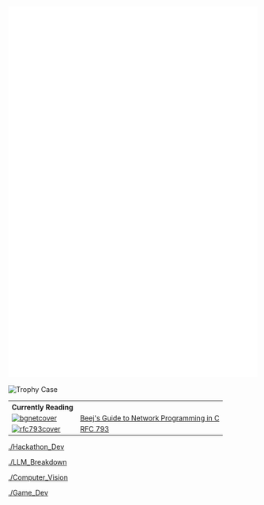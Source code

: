 ![Metrics](github-metrics.svg)

![Trophy Case](https://github-profile-trophy.vercel.app/?username=ozep&column=-1&theme=darkhub&no-frame=true)

<table align="center">
    <th>
        Currently Reading
    </th>
    <th>
      &nbsp;
    </th>
    <tr>
      <td><a href="https://beej.us/guide/bgnet/"><img width="162" height="200" alt="bgnetcover" src="https://github.com/user-attachments/assets/ff3d3b44-5e40-4bdc-ac23-354e27c53a0b" /></a></td>
      <td><a href="https://beej.us/guide/bgnet/">Beej's Guide to Network Programming in C</a></td>
    </tr>
    <tr>
        <td><a href="https://datatracker.ietf.org/doc/html/rfc793"><img width="162" height="200" alt="rfc793cover" src="https://github.com/user-attachments/assets/a2d2569c-5e66-4e33-97d8-1e3cd0ee67f4" /></a></td>
        <td><a href="https://datatracker.ietf.org/doc/html/rfc793">RFC 793</a></td>
    </tr>
</table>

[./Hackathon_Dev](https://github.com/oZep/oZep/blob/main/hackathon-dev.md)

[./LLM_Breakdown](https://github.com/oZep/oZep/blob/main/llm-breakdown.md)

[./Computer_Vision](https://github.com/oZep/oZep/blob/main/computer-vision-proj.md)

[./Game_Dev](https://github.com/oZep/oZep/blob/main/game-dev-proj.md)
